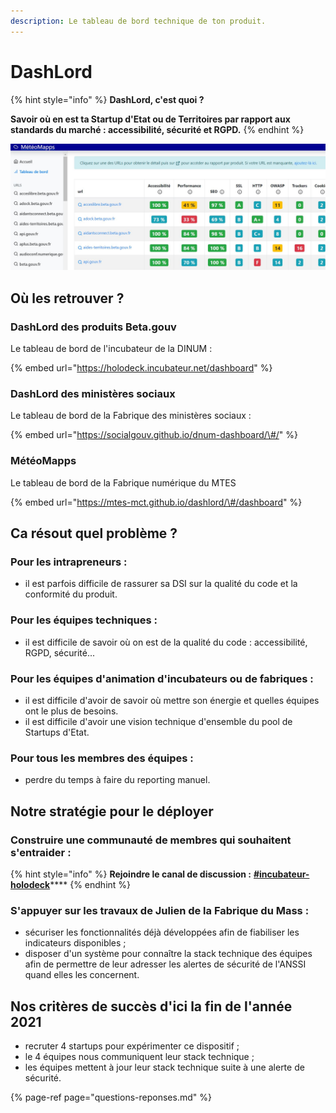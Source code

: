 ```yaml
---
description: Le tableau de bord technique de ton produit.
---
```


# DashLord

{% hint style="info" %}
**DashLord, c'est quoi ?** 

**Savoir où en est ta Startup d'Etat ou de Territoires par rapport aux standards du marché : accessibilité, sécurité et RGPD.**
{% endhint %}

![Capture d&apos;&#xE9;cran de DashLord/M&#xE9;t&#xE9;oMapp](../../../.gitbook/assets/meteoapps.jpg)

## Où les retrouver ?

### DashLord des produits Beta.gouv 

Le tableau de bord de l'incubateur de la DINUM : 

{% embed url="https://holodeck.incubateur.net/dashboard" %}

### DashLord des ministères sociaux

Le tableau de bord de la Fabrique des ministères sociaux : 

{% embed url="https://socialgouv.github.io/dnum-dashboard/\#/" %}

### MétéoMapps

Le tableau de bord de la Fabrique numérique du MTES

{% embed url="https://mtes-mct.github.io/dashlord/\#/dashboard" %}

## Ca résout quel problème ?

### Pour les intrapreneurs : 

* il est parfois difficile de rassurer sa DSI sur la qualité du code et la conformité du produit.

### Pour les équipes techniques : 

* il est difficile de savoir où on est de la qualité du code : accessibilité, RGPD, sécurité...

### Pour les équipes d'animation d'incubateurs ou de fabriques :

* il est difficile d'avoir de savoir où mettre son énergie et quelles équipes ont le plus de besoins.
* il est difficile d'avoir une vision technique d'ensemble du pool de Startups d'Etat.

### Pour tous les membres des équipes : 

* perdre du temps à faire du reporting manuel.

## Notre stratégie pour le déployer

### Construire une communauté de membres qui souhaitent s'entraider :

{% hint style="info" %}
**Rejoindre le canal de discussion :** [**\#incubateur-holodeck**](https://startups-detat.slack.com/archives/C01SDQX0DB5)\*\*\*\*
{% endhint %}

### S'appuyer sur les travaux de Julien de la Fabrique du Mass : 

* sécuriser les fonctionnalités déjà développées afin de fiabiliser les indicateurs disponibles ;
* disposer d'un système pour connaître la stack technique des équipes afin de permettre de leur adresser les alertes de sécurité de l'ANSSI quand elles les concernent.

## Nos critères de succès d'ici la fin de l'année 2021

* recruter 4 startups pour expérimenter ce dispositif ;
* le 4 équipes nous communiquent leur stack technique ;
* les équipes mettent à jour leur stack technique suite à une alerte de sécurité.

{% page-ref page="questions-reponses.md" %}



